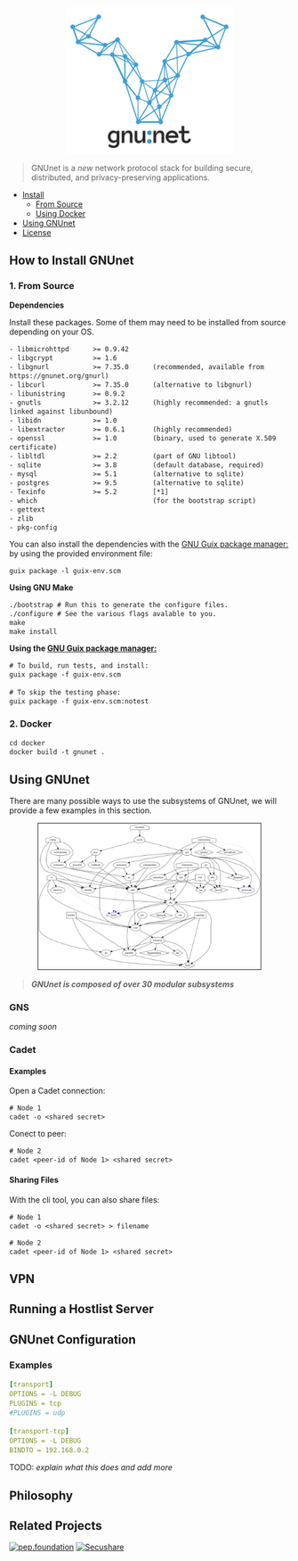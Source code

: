 <p align="center">
  <a href="https://gnunet.org"><img src="contrib/branding/logo/gnunet-logo-dark-text.svg" alt="GNUnet" width="300px"/></a>
</p>

> GNUnet is a *new* network protocol stack for building secure, distributed, and privacy-preserving applications. 

* [Install](#how-to-install-gnunet)
  * [From Source](#from-source)
  * [Using Docker](#docker)
* [Using GNUnet](#using-gnunet)
* [License](#license)

How to Install GNUnet
---------------------

### 1. From Source

**Dependencies**

Install these packages. Some of them may need to be installed from source depending on your OS.

```
- libmicrohttpd      >= 0.9.42
- libgcrypt          >= 1.6
- libgnurl           >= 7.35.0      (recommended, available from https://gnunet.org/gnurl)
- libcurl            >= 7.35.0      (alternative to libgnurl)
- libunistring       >= 0.9.2
- gnutls             >= 3.2.12      (highly recommended: a gnutls linked against libunbound)
- libidn             >= 1.0
- libextractor       >= 0.6.1       (highly recommended)
- openssl            >= 1.0         (binary, used to generate X.509 certificate)
- libltdl            >= 2.2         (part of GNU libtool)
- sqlite             >= 3.8         (default database, required)
- mysql              >= 5.1         (alternative to sqlite)
- postgres           >= 9.5         (alternative to sqlite)
- Texinfo            >= 5.2         [*1]
- which                             (for the bootstrap script)
- gettext
- zlib
- pkg-config
```


You can also install the dependencies with the [GNU Guix package manager:](https://https://www.gnu.org/software/guix/) by using the provided environment file: 

```shell
guix package -l guix-env.scm
```


**Using GNU Make**

```shell
./bootstrap # Run this to generate the configure files.
./configure # See the various flags avalable to you.
make
make install
```

**Using the [GNU Guix package manager:](https://https://www.gnu.org/software/guix/)**

```shell
# To build, run tests, and install:
guix package -f guix-env.scm

# To skip the testing phase:
guix package -f guix-env.scm:notest
```


### 2. Docker

```
cd docker
docker build -t gnunet .
```



## Using GNUnet

There are many possible ways to use the subsystems of GNUnet,	 we will provide a few examples in this section.

<p align="center">
  <a href="contrib/gnunet-arch-full.svg"><img src="contrib/gnunet-arch-full.svg" alt="GNUnet Modular Architecture" width="400px" border="1px"/></a>
</p>

>***GNUnet is composed of over 30 modular subsystems***



### GNS

*coming soon*

### Cadet

#### Examples

Open a Cadet connection:

```shell
# Node 1
cadet -o <shared secret>
```

Conect to peer:

```shell
# Node 2
cadet <peer-id of Node 1> <shared secret>
```

#### Sharing Files

With the cli tool, you can also share files:

```shell
# Node 1
cadet -o <shared secret> > filename
```

```shell
# Node 2
cadet <peer-id of Node 1> <shared secret>
```


VPN
---

Running a Hostlist Server
--------------------------

GNUnet Configuration
--------------------------
### Examples

```yaml
[transport]
OPTIONS = -L DEBUG
PLUGINS = tcp
#PLUGINS = udp

[transport-tcp]
OPTIONS = -L DEBUG
BINDTO = 192.168.0.2
```

TODO: *explain what this does and add more*


Philosophy
-------------------------


Related Projects
-------------------------



 <a href="https://pep.foundation"><img src="https://pep.foundation/static/media/uploads/peplogo.svg" alt="pep.foundation" width="80px"/></a>  <a href="https://secushare.org"><img src="https://secushare.org/img/secushare-0444.png" alt="Secushare" width="80px"/></a>

 
